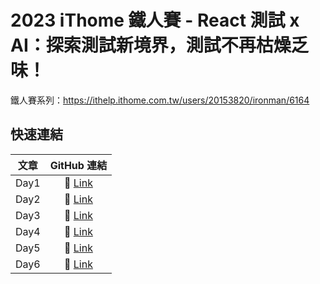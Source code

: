 # 2023 iThome 鐵人賽 - React 測試 x AI：探索測試新境界，測試不再枯燥乏味！

鐵人賽系列：https://ithelp.ithome.com.tw/users/20153820/ironman/6164

## 快速連結

| 文章 |                            GitHub 連結                             |
| :--: | :----------------------------------------------------------------: |
| Day1 | 🔗 [Link](https://github.com/Jim876633/ithome-2023/tree/main/day1) |
| Day2 | 🔗 [Link](https://github.com/Jim876633/ithome-2023/tree/main/day2) |
| Day3 | 🔗 [Link](https://github.com/Jim876633/ithome-2023/tree/main/day3) |
| Day4 | 🔗 [Link](https://github.com/Jim876633/ithome-2023/tree/main/day4) |
| Day5 | 🔗 [Link](https://github.com/Jim876633/ithome-2023/tree/main/day5) |
| Day6 | 🔗 [Link](https://github.com/Jim876633/ithome-2023/tree/main/day6) |
